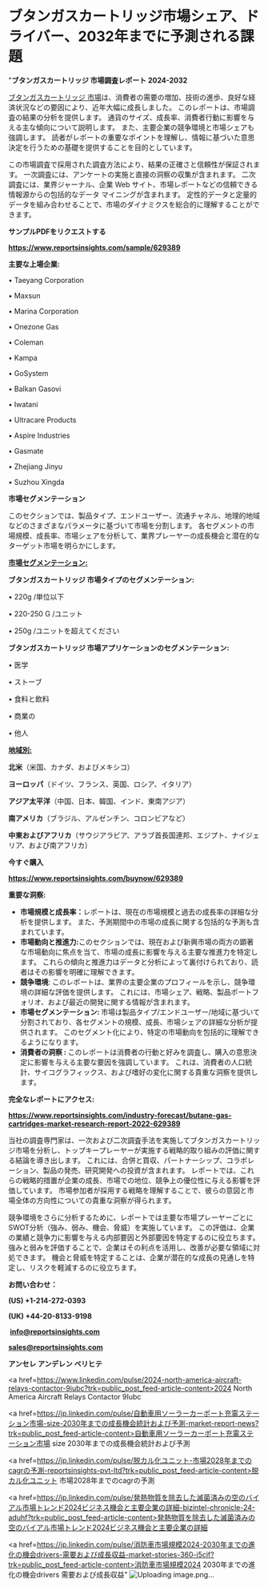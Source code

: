 # ブタンガスカートリッジ市場シェア、ドライバー、2032年までに予測される課題

"<strong>ブタンガスカートリッジ 市場調査レポート 2024-2032</strong>

<a href=https://www.reportsinsights.com/sample/629389>ブタンガスカートリッジ 市場</a>は、消費者の需要の増加、技術の進歩、良好な経済状況などの要因により、近年大幅に成長しました。 このレポートは、市場調査の結果の分析を提供します。 通貨のサイズ、成長率、消費者行動に影響を与える主な傾向について説明します。 また、主要企業の競争環境と市場シェアも強調します。 読者がレポートの重要なポイントを理解し、情報に基づいた意思決定を行うための基礎を提供することを目的としています。

この市場調査で採用された調査方法により、結果の正確さと信頼性が保証されます。 一次調査には、アンケートの実施と直接の洞察の収集が含まれます。 二次調査には、業界ジャーナル、企業 Web サイト、市場レポートなどの信頼できる情報源からの包括的なデータ マイニングが含まれます。 定性的データと定量的データを組み合わせることで、市場のダイナミクスを総合的に理解することができます。

<strong><b>サンプルPDFをリクエストする</b></strong>

<a href=https://www.reportsinsights.com/sample/629389><strong><u>https://www.reportsinsights.com/sample/629389</u></strong></a>

<strong>主要な上場企業:</strong>

• Taeyang Corporation

• Maxsun

• Marina Corporation

• Onezone Gas

• Coleman

• Kampa

• GoSystem

• Balkan Gasovi

• Iwatani

• Ultracare Products

• Aspire Industries

• Gasmate

• Zhejiang Jinyu

• Suzhou Xingda

<strong>市場セグメンテーション</strong>

このセクションでは、製品タイプ、エンドユーザー、流通チャネル、地理的地域などのさまざまなパラメータに基づいて市場を分割します。 各セグメントの市場規模、成長率、市場シェアを分析して、業界プレーヤーの成長機会と潜在的なターゲット市場を明らかにします。

<strong><u>市場セグメンテーション</u></strong><strong><u>:</u></strong>

<strong>ブタンガスカートリッジ 市場タイプのセグメンテーション:</strong>

• 220g /単位以下

• 220-250 G /ユニット

• 250g /ユニットを超えてください

<strong>ブタンガスカートリッジ 市場アプリケーションのセグメンテーション:</strong>

• 医学

• ストーブ

• 食料と飲料

• 商業の

• 他人

<strong><u>地域別</u></strong><strong><u>:</u></strong>

<strong>北米</strong>（米国、カナダ、およびメキシコ）

<strong>ヨーロッパ</strong>（ドイツ、フランス、英国、ロシア、イタリア）

<strong>アジア太平洋</strong>（中国、日本、韓国、インド、東南アジア）

<strong>南アメリカ</strong>（ブラジル、アルゼンチン、コロンビアなど）

<strong>中東およびアフリカ</strong>（サウジアラビア、アラブ首長国連邦、エジプト、ナイジェリア、および南アフリカ）

<strong>今すぐ購入</strong>

<a href=https://www.reportsinsights.com/buynow/629389><strong><u>https://www.reportsinsights.com/buynow/629389</u></strong></a>

<strong>重要な洞察:</strong>
<ul>
  <li><strong>市場規模と成長率：</strong>レポートは、現在の市場規模と過去の成長率の詳細な分析を提供します。 また、予測期間中の市場の成長に関する包括的な予測も含まれています。</li>
  <li><strong>市場動向と推進力:</strong>このセクションでは、現在および新興市場の両方の顕著な市場動向に焦点を当て、市場の成長に影響を与える主要な推進力を特定します。 これらの傾向と推進力はデータと分析によって裏付けられており、読者はその影響を明確に理解できます。</li>
  <li><strong>競争環境</strong>: このレポートは、業界の主要企業のプロフィールを示し、競争環境の詳細な評価を提供します。 これには、市場シェア、戦略、製品ポートフォリオ、および最近の開発に関する情報が含まれます。</li>
  <li><strong>市場セグメンテーション: </strong>市場は製品タイプ/エンドユーザー/地域に基づいて分割されており、各セグメントの規模、成長、市場シェアの詳細な分析が提供されます。 このセグメント化により、特定の市場動向を包括的に理解できるようになります。</li>
  <li><strong>消費者の洞察 : </strong>このレポートは消費者の行動と好みを調査し、購入の意思決定に影響を与える主要な要因を強調しています。 これは、消費者の人口統計、サイコグラフィックス、および嗜好の変化に関する貴重な洞察を提供します。</li>
</ul>
<strong>完全なレポートにアクセス:</strong>

<a href=https://www.reportsinsights.com/industry-forecast/butane-gas-cartridges-market-research-report-2022-629389><strong><u><b>https://www.reportsinsights.com/industry-forecast/butane-gas-cartridges-market-research-report-2022-629389</b></u></strong></a>

当社の調査専門家は、一次および二次調査手法を実施してブタンガスカートリッジ市場を分析し、トップキープレーヤーが実施する戦略的取り組みの評価に関する結論を導き出します。 これには、合併と買収、パートナーシップ、コラボレーション、製品の発売、研究開発への投資が含まれます。 レポートでは、これらの戦略的措置が企業の成長、市場での地位、競争上の優位性に与える影響を評価しています。 市場参加者が採用する戦略を理解することで、彼らの意図と市場全体の方向性についての貴重な洞察が得られます。

競争環境をさらに分析するために、レポートでは主要な市場プレーヤーごとにSWOT分析（強み、弱み、機会、脅威）を実施しています。 この評価は、企業の業績と競争力に影響を与える内部要因と外部要因を特定するのに役立ちます。 強みと弱みを評価することで、企業はその利点を活用し、改善が必要な領域に対処できます。 機会と脅威を特定することは、企業が潜在的な成長の見通しを特定し、リスクを軽減するのに役立ちます。

<strong>お問い合わせ：</strong>

<strong>(US) +1-214-272-0393</strong>

<strong>(UK) +44-20-8133-9198</strong>

<strong> </strong><a href=info@reportsinsights.com><strong><u>info@reportsinsights.com</u></strong></a>

<a href=sales@reportsinsights.com><strong><u>sales@reportsinsights.com</u></strong></a>

<strong>アンセレ アンデレン ベリヒテ</strong>

<a href=https://www.linkedin.com/pulse/2024-north-america-aircraft-relays-contactor-9iubc?trk=public_post_feed-article-content>2024 North America Aircraft Relays Contactor 9Iubc</a>

<a href=https://jp.linkedin.com/pulse/自動車用ソーラーカーポート充電ステーション市場-size-2030年までの成長機会統計および予測-market-report-news?trk=public_post_feed-article-content>自動車用ソーラーカーポート充電ステーション市場 size 2030年までの成長機会統計および予測</a>

<a href=https://jp.linkedin.com/pulse/脱カル化ユニット-市場2028年までのcagrの予測-reportsinsights-pvt-ltd?trk=public_post_feed-article-content>脱カル化ユニット 市場2028年までのcagrの予測</a>

<a href=https://jp.linkedin.com/pulse/発熱物質を除去した滅菌済みの空のバイアル市場トレンド2024ビジネス機会と主要企業の詳細-bizintel-chronicle-24-aduhf?trk=public_post_feed-article-content>発熱物質を除去した滅菌済みの空のバイアル市場トレンド2024ビジネス機会と主要企業の詳細</a>

<a href=https://jp.linkedin.com/pulse/消防車市場規模2024-2030年までの進化の機会drivers-需要および成長収益-market-stories-360-i5cjf?trk=public_post_feed-article-content>消防車市場規模2024 2030年までの進化の機会drivers 需要および成長収益</a>"
![Uploading image.png…]()
